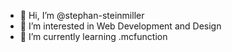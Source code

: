 - 👋 Hi, I’m @stephan-steinmiller
- 👀 I’m interested in Web Development and Design
- 🌱 I’m currently learning .mcfunction 
<!--☕️ Java, Sveltekit and λ Haskell--->

<!---
- 📫 How to reach me: stephansteinmiller@proton.me
- 💞️ I’m looking to collaborate on ...
stephan-steinmiller/stephan-steinmiller is a ✨ special ✨ repository because its `README.md` (this file) appears on your GitHub profile.
You can click the Preview link to take a look at your changes.
--->
